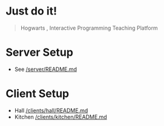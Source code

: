 Just do it!
==========
> Hogwarts , Interactive Programming Teaching Platform


Server Setup 
============
- See [/server/README.md](server/README.md)


Client Setup
============
- Hall [/clients/hall/README.md](clients/hall/README.md)
- Kitchen [/clients/kitchen/README.md](clients/kitchen/README.md)